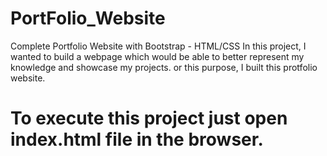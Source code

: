# PortFolio_Website
Complete Portfolio Website with Bootstrap - HTML/CSS In this project, I wanted to build a webpage which would be able to better represent my knowledge and showcase my projects. or this purpose, I built this protfolio website.

# To execute this project just open index.html file in the browser.
